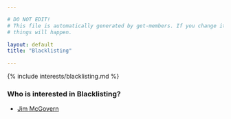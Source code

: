 ```yaml
---

# DO NOT EDIT!
# This file is automatically generated by get-members. If you change it, bad
# things will happen.

layout: default
title: "Blacklisting"

---
```


{% include interests/blacklisting.md %}

### Who is interested in Blacklisting?


* [Jim McGovern](/members/jim-mcgovern.html)
